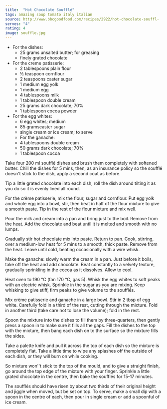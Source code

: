 ```yaml
---
title:  "Hot Chocolate Soufflé"
tags: amazing soup tomato italy italian
source: http://www.bbcgoodfood.com/recipes/2922/hot-chocolate-souffl-
serves: "4"
rating: 4
image: souffle.jpg
---
```

* For the dishes:
  * 25 grams unsalted butter; for greasing
  * finely grated chocolate
* For the creme patisserie:
  * 2 tablespoons plain flour
  * ½ teaspoon cornflour
  * 2 teaspoons caster sugar
  * 1 medium egg yolk
  * 1 medium egg
  * 4 tablespoons milk
  * 1 tablespoon double cream
  * 25 grams dark chocolate; 70%
  * 1 tablespoon cocoa powder
* For the egg whites:
  * 6 egg whites; medium
  * 85 gramscaster sugar
  * single cream or ice cream; to serve
  * For the ganache:
  * 4 tablespoons double cream
  * 50 grams dark chocolate; 70%
  * 1 tablespoon cocoa

Take four 200 ml soufflé dishes and brush them completely with softened butter. Chill the dishes for 5 mins, then, as an insurance policy so the soufflé doesn't stick to the dish, apply a second coat as before.

Tip a little grated chocolate into each dish, roll the dish around tilting it as you do so it is evenly lined all round.

For the crème patisserie, mix the flour, sugar and cornflour. Put egg yolk and whole egg into a bowl, stir, then beat in half of the flour mixture to give a smooth paste. Tip in the rest of the flour mixture and mix well.

Pour the milk and cream into a pan and bring just to the boil. Remove from the heat. Add the chocolate and beat until it is melted and smooth with no lumps.

Gradually stir hot chocolate mix into paste. Return to pan. Cook, stirring, over a medium-low heat for 5 mins to a smooth, thick paste. Remove from the heat. Leave until cold, beating occasionally with a wire whisk.

Make the ganache: slowly warm the cream in a pan. Just before it boils, take off the heat and add chocolate. Beat constantly to a velvety texture, gradually sprinkling in the cocoa as it dissolves. Allow to cool.

Heat oven to 190 °C (fan 170 °C, gas 5). Whisk the egg whites to soft peaks with an electric whisk. Sprinkle in the sugar as you are mixing. Keep whisking to give stiff, firm peaks to give volume to the soufflés.

Mix crème patisserie and ganache in a large bowl. Stir in 2 tbsp of egg white. Carefully fold in a third of the rest, cutting through the mixture. Fold in another third (take care not to lose the volume); fold in the rest.

Spoon the mixture into the dishes to fill them by three-quarters, then gently press a spoon in to make sure it fills all the gaps. Fill the dishes to the top with the mixture, then bang each dish on to the surface so the mixture fills the sides.

Take a palette knife and pull it across the top of each dish so the mixture is completely flat. Take a little time to wipe any splashes off the outside of each dish, or they will burn on while cooking.

So mixture won''t stick to the top of the mould, and to give a straight finish, go around the top edge of the mixture with your finger. Sprinkle a little grated chocolate in the centre, then bake the soufflés for 15-17 minutes.

The soufflés should have risen by about two thirds of their original height and jiggle when moved, but be set on top. To serve, make a small dip with a spoon in the centre of each, then pour in single cream or add a spoonful of ice cream.

